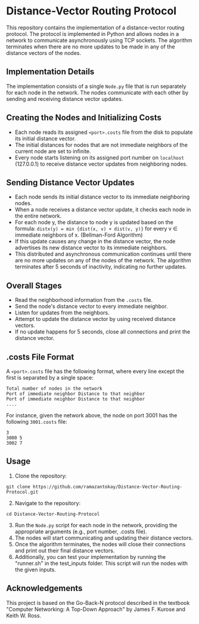 # Distance-Vector Routing Protocol

This repository contains the implementation of a distance-vector routing protocol. The protocol is implemented in Python and allows nodes in a network to communicate asynchronously using TCP sockets. The algorithm terminates when there are no more updates to be made in any of the distance vectors of the nodes.

## Implementation Details

The implementation consists of a single `Node.py` file that is run separately for each node in the network. The nodes communicate with each other by sending and receiving distance vector updates.

## Creating the Nodes and Initializing Costs

- Each node reads its assigned `<port>.costs` file from the disk to populate its initial distance vector.
- The initial distances for nodes that are not immediate neighbors of the current node are set to infinite.
- Every node starts listening on its assigned port number on `localhost` (127.0.0.1) to receive distance vector updates from neighboring nodes.

## Sending Distance Vector Updates

- Each node sends its initial distance vector to its immediate neighboring nodes.
- When a node receives a distance vector update, it checks each node in the entire network.
- For each node y, the distance to node y is updated based on the formula: `distx(y) = min {dist(x, v) + dist(v, y)}` for every v ∈ immediate neighbors of x. (Bellman-Ford Algorithm)
- If this update causes any change in the distance vector, the node advertises its new distance vector to its immediate neighbors.
- This distributed and asynchronous communication continues until there are no more updates on any of the nodes of the network.
The algorithm terminates after 5 seconds of inactivity, indicating no further updates.

## Overall Stages
- Read the neighborhood information from the `.costs` file.
- Send the node's distance vector to every immediate neighbor.
- Listen for updates from the neighbors.
- Attempt to update the distance vector by using received distance vectors.
- If no update happens for 5 seconds, close all connections and print the distance vector.

## .costs File Format
A `<port>.costs` file has the following format, where every line except the first is separated by a single space:
```
Total number of nodes in the network
Port of immediate neighbor Distance to that neighbor
Port of immediate neighbor Distance to that neighbor
....
```

For instance, given the network above, the node on port 3001 has the following `3001.costs` file:
```	
3
3000 5
3002 7
```


## Usage
1. Clone the repository: 
```
git clone https://github.com/ramazantokay/Distance-Vector-Routing-Protocol.git
```
2. Navigate to the repository: 
```
cd Distance-Vector-Routing-Protocol
```
3. Run the `Node.py` script for each node in the network, providing the appropriate arguments (e.g., port number, .costs file).
4. The nodes will start communicating and updating their distance vectors.
5. Once the algorithm terminates, the nodes will close their connections and print out their final distance vectors.
6. Additionally, you can test your implementation by running the "runner.sh" in the test_inputs folder. This script will run the nodes with the given inputs.

## Acknowledgements
This project is based on the Go-Back-N protocol described in the textbook "Computer Networking: A Top-Down Approach" by James F. Kurose and Keith W. Ross.